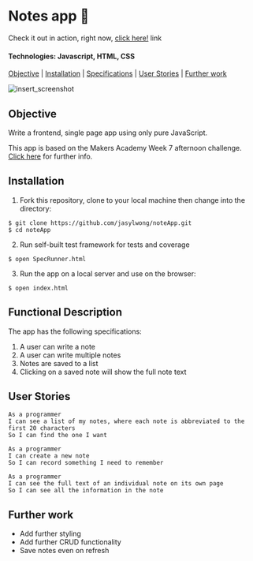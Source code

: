 # Notes app 📝

Check it out in action, right now, [click here!](http://note-app-js.surge.sh/)
<a name='http://note-app-js.surge.sh/'>link</a>

#### Technologies: Javascript, HTML, CSS 

[Objective](#Objective) | [Installation](#Installation) | [Specifications](#Specifications) | [User Stories](#User_Stories) | [Further work](#Further_work)

![insert_screenshot](screenshot.jpg)

## <a name="Objective">Objective</a>

Write a frontend, single page app using only pure JavaScript.

This app is based on the Makers Academy Week 7 afternoon challenge. [Click here](https://github.com/makersacademy/course/tree/master/further_javascript) for further info.

## <a name="Installation">Installation</a>

1. Fork this repository, clone to your local machine then change into the directory:
```
$ git clone https://github.com/jasylwong/noteApp.git
$ cd noteApp
```
2. Run self-built test framework for tests and coverage
```
$ open SpecRunner.html
```
3. Run the app on a local server and use on the browser:
```
$ open index.html
```

## <a name="Functional_Description">Functional Description</a>

The app has the following specifications:
1. A user can write a note
2. A user can write multiple notes
3. Notes are saved to a list
4. Clicking on a saved note will show the full note text  

## <a name="User_Stories">User Stories</a>
```
As a programmer
I can see a list of my notes, where each note is abbreviated to the first 20 characters
So I can find the one I want
```
```
As a programmer
I can create a new note
So I can record something I need to remember
```
```
As a programmer
I can see the full text of an individual note on its own page
So I can see all the information in the note
```

## <a name="Further_work">Further work</a>
* Add further styling
* Add further CRUD functionality
* Save notes even on refresh
